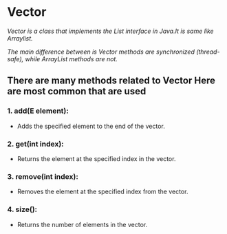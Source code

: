 # Vector
*Vector is a class that implements the List interface in Java.It is same like Arraylist.*

*The main difference between is Vector methods are synchronized (thread-safe), while ArrayList methods are not.*

## There are many methods related to Vector Here are most common that are used
### 1. add(E element):
* Adds the specified element to the end of the vector.

### 2. get(int index):
* Returns the element at the specified index in the vector.

### 3. remove(int index):
* Removes the element at the specified index from the vector.

### 4. size():
* Returns the number of elements in the vector.
